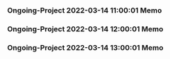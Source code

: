 ### Ongoing-Project 2022-03-14 11:00:01 Memo
### Ongoing-Project 2022-03-14 12:00:01 Memo
### Ongoing-Project 2022-03-14 13:00:01 Memo
